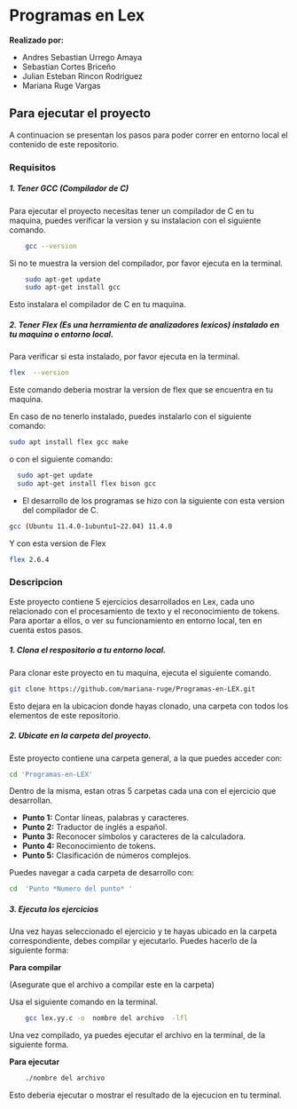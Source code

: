 # Programas en Lex

**Realizado por:**
- Andres Sebastian Urrego Amaya
- Sebastian Cortes Briceño
- Julian Esteban Rincon Rodriguez
- Mariana Ruge Vargas

## Para ejecutar el proyecto
A continuacion se presentan los pasos para poder correr en  entorno local el contenido de este repositorio.

### Requisitos
#####  1. Tener   GCC  (Compilador de C)
Para ejecutar el proyecto necesitas tener  un compilador de C en tu maquina, puedes verificar la version y su instalacion con el siguiente comando.
```bash
	gcc --version
```
Si no te muestra la version del compilador, por favor ejecuta en la terminal.
```bash
    sudo apt-get update
    sudo apt-get install gcc
```
Esto instalara el compilador de C en tu maquina.

#####  2. Tener Flex (Es una herramienta de analizadores lexicos) instalado en tu maquina o entorno local.
Para verificar si esta instalado, por favor ejecuta en la terminal.
```bash
flex  --version
```
Este comando deberia mostrar la version de flex que se encuentra en tu maquina.

En caso de no tenerlo instalado, puedes instalarlo con el siguiente comando:
```bash
sudo apt install flex gcc make
```
o con el siguiente comando:
```bash
  sudo apt-get update
  sudo apt-get install flex bison gcc
```

- El desarrollo de los programas se hizo con la siguiente con esta version del compilador de  C.
```bash
gcc (Ubuntu 11.4.0-1ubuntu1~22.04) 11.4.0
```
Y con esta version de Flex
```bash
flex 2.6.4
```

### Descripcion
Este proyecto contiene 5 ejercicios desarrollados en Lex, cada uno relacionado con el procesamiento de texto y el reconocimiento de tokens. Para aportar a ellos, o ver su funcionamiento en entorno local, ten en cuenta estos pasos.

##### 1. Clona el respositorio a tu entorno local.
Para clonar este proyecto en tu maquina, ejecuta el siguiente comando.

```bash
git clone https://github.com/mariana-ruge/Programas-en-LEX.git
```

Esto dejara en la ubicacion donde hayas clonado, una carpeta con todos los elementos de este repositorio.
##### 2.  Ubicate en la carpeta del proyecto.
Este proyecto contiene una carpeta general, a la que puedes acceder con:
```bash
cd 'Programas-en-LEX'
```
Dentro de la misma, estan  otras 5 carpetas cada una con el ejercicio que desarrollan.
- **Punto 1:** Contar líneas, palabras y caracteres.
- **Punto 2:** Traductor de inglés a español.
- **Punto 3:** Reconocer símbolos y caracteres de la calculadora.
- **Punto 4:** Reconocimiento de tokens.
- **Punto 5:** Clasificación de números complejos.


Puedes navegar a cada  carpeta de desarrollo  con:
```bash
cd  'Punto *Numero del punto* '
```

##### 3. Ejecuta los ejercicios
Una vez hayas seleccionado el ejercicio y te hayas ubicado en la carpeta correspondiente, debes compilar y ejecutarlo. Puedes hacerlo de la siguiente forma:

**Para compilar**

(Asegurate que el archivo a compilar este en la carpeta)

Usa el siguiente comando en la terminal.
```bash
	gcc lex.yy.c -o  nombre del archivo  -lfl
```
Una vez compilado, ya puedes ejecutar el archivo en la terminal, de la siguiente forma.


**Para ejecutar**
```bash
	./nombre del archivo
```
Esto deberia ejecutar o mostrar el resultado de la ejecucion en tu terminal.



